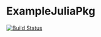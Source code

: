 # ExampleJuliaPkg

[![Build Status](https://github.com/jsklan/ExampleJuliaPkg.jl/actions/workflows/CI.yml/badge.svg?branch=main)](https://github.com/jsklan/ExampleJuliaPkg.jl/actions/workflows/CI.yml?query=branch%3Amain)
